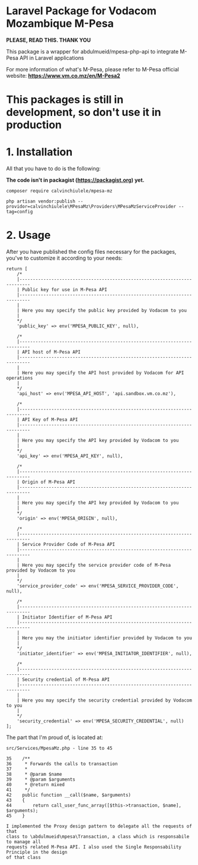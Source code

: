 # Laravel Package for Vodacom Mozambique M-Pesa

**PLEASE, READ THIS. THANK YOU**

This package is a wrapper for abdulmueid/mpesa-php-api to integrate M-Pesa API in Laravel applications

For more information of what's M-Pesa, please refer to M-Pesa official website:
**https://www.vm.co.mz/en/M-Pesa2**

# This packages is still in development, so don't use it in production

# 1. Installation

All that you have to do is the following:

**The code isn't in packagist (https://packagist.org) yet.**

```
composer require calvinchiulele/mpesa-mz
```

```
php artisan vendor:publish --providor=calvinchiulele\MPesaMz\Providers\MPesaMzServiceProvider --tag=config
```

# 2. Usage

After you have published the config files necessary for the packages, you've to customize it according to your needs:

```
return [
    /*
    |--------------------------------------------------------------------------
    | Public key for use in M-Pesa API
    |--------------------------------------------------------------------------
    |
    | Here you may specify the public key provided by Vodacom to you
    |
    */
    'public_key' => env('MPESA_PUBLIC_KEY', null),

    /*
    |--------------------------------------------------------------------------
    | API host of M-Pesa API
    |--------------------------------------------------------------------------
    |
    | Here you may specify the API host provided by Vodacom for API operations
    |
    */
    'api_host' => env('MPESA_API_HOST', 'api.sandbox.vm.co.mz'),

    /*
    |--------------------------------------------------------------------------
    | API Key of M-Pesa API
    |--------------------------------------------------------------------------
    |
    | Here you may specify the API key provided by Vodacom to you
    |
    */
    'api_key' => env('MPESA_API_KEY', null),

    /*
    |--------------------------------------------------------------------------
    | Origin of M-Pesa API
    |--------------------------------------------------------------------------
    |
    | Here you may specify the API key provided by Vodacom to you
    |
    */
    'origin' => env('MPESA_ORIGIN', null),

    /*
    |--------------------------------------------------------------------------
    | Service Provider Code of M-Pesa API
    |--------------------------------------------------------------------------
    |
    | Here you may specify the service provider code of M-Pesa provided by Vodacom to you
    |
    */
    'service_provider_code' => env('MPESA_SERVICE_PROVIDER_CODE', null),

    /*
    |--------------------------------------------------------------------------
    | Initiator Identifier of M-Pesa API
    |--------------------------------------------------------------------------
    |
    | Here you may the initiator identifier provided by Vodacom to you
    |
    */
    'initiator_identifier' => env('MPESA_INITIATOR_IDENTIFIER', null),

    /*
    |--------------------------------------------------------------------------
    | Security credential of M-Pesa API
    |--------------------------------------------------------------------------
    |
    | Here you may specify the security credential provided by Vodacom to you
    |
    */
    'security_credential' => env('MPESA_SECURITY_CREDENTIAL', null)
];
```

The part that I'm proud of, is located at:
```
src/Services/MpesaMz.php - line 35 to 45

35    /**
36     * Forwards the calls to transaction
37     *
38     * @param $name
39     * @param $arguments
40     * @return mixed
41     */
42    public function __call($name, $arguments)
43    {
44        return call_user_func_array([$this->transaction, $name], $arguments);
45    }

I implemented the Proxy design pattern to delegate all the requests of that 
class to \abdulmueid\mpesa\Transaction, a class which is responsabile to manage all
requests related M-Pesa API. I also used the Single Responsability Principle in the design
of that class

```

